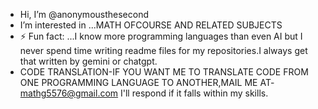 -  Hi, I’m @anonymousthesecond
-  I’m interested in ...MATH OFCOURSE AND RELATED SUBJECTS
- ⚡ Fun fact: ...I know more programming languages than even AI but I never spend time writing readme files for my repositories.I always get that written by gemini or chatgpt.
- CODE TRANSLATION-IF YOU WANT ME TO TRANSLATE CODE FROM ONE PROGRAMMING LANGUAGE TO ANOTHER,MAIL ME AT- mathg5576@gmail.com
  I'll respond if it falls within my skills.

<!---
anonymousthesecond/anonymousthesecond is a ✨ special ✨ repository because its `README.md` (this file) appears on your GitHub profile.
You can click the Preview link to take a look at your changes.
--->
